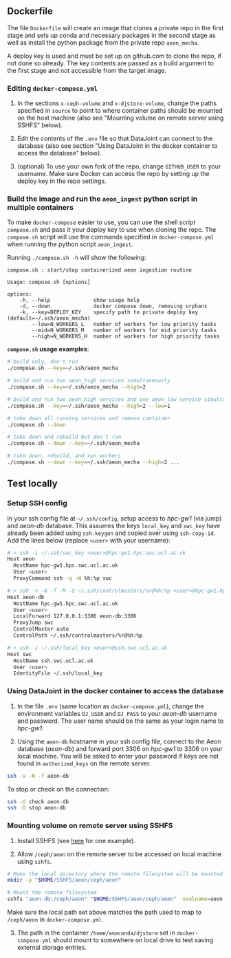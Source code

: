 <!--
# Random commands

docker-compose build --build-arg SSH_KEY="$(cat ~/.ssh/aeon_mecha)" && docker-compose up -d

docker run --name test_run -it aeon_ingest

docker exec -it containerized_ingest_aeon_high_1 bash

docker build --target private_repo_clone -t test_repo --build-arg SSH_KEY="$(cat ~/.ssh/aeon_mecha)" .

docker builder prune --all -f
-->


## Dockerfile

The file `Dockerfile` will create an image that clones a private repo in the first stage and sets up conda and necessary packages in the second stage as well as install the python package from the private repo `aeon_mecha`. 

A deploy key is used and must be set up on github.com to clone the repo, if not done so already. The key contents are passed as a build argument to the first stage and not accessible from the target image. 

### Editing `docker-compose.yml`

1. In the sections `x-ceph-volume` and `x-djstore-volume`, change the paths specified in `source` to point to where container paths should be mounted on the host machine (also see "Mounting volume on remote server using SSHFS" below).

2. Edit the contents of the `.env` file so that DataJoint can connect to the database (also see section "Using DataJoint in the docker container to access the database" below).
   
3. (optional) To use your own fork of the repo, change `GITHUB_USER` to your username. Make sure Docker can access the repo by setting up the deploy key in the repo settings. 


### Build the image and run the `aeon_ingest` python script in multiple containers

To make `docker-compose` easier to use, you can use the shell script `compose.sh` and pass it your deploy key to use when cloning the repo. The `compose.sh` script will use the commands specified in `docker-compose.yml` when running the python script `aeon_ingest`.

Running `./compose.sh -h` will show the following:

```
compose.sh : start/stop containerized aeon ingestion routine

Usage: compose.sh [options]

options:
    -h, --help              show usage help
    -d, --down              docker compose down, removing orphans
    -k, --key=DEPLOY_KEY    specify path to private deploy key (default=~/.ssh/aeon_mecha)
        --low=N_WORKERS_L   number of workers for low priority tasks
        --mid=N_WORKERS_M   number of workers for mid priority tasks
        --high=N_WORKERS_H  number of workers for high priority tasks
```

**`compose.sh` usage examples**:

```bash
# build only, don't run
./compose.sh --key=~/.ssh/aeon_mecha 

# build and run two aeon_high services simultaneously 
./compose.sh --key=~/.ssh/aeon_mecha --high=2

# build and run two aeon_high services and one aeon_low service simultaneously 
./compose.sh --key=~/.ssh/aeon_mecha --high=2 --low=1

# take down all running services and remove container
./compose.sh --down

# take down and rebuild but don't run
./compose.sh --down --key=~/.ssh/aeon_mecha 

# take down, rebuild, and run workers
./compose.sh --down --key=~/.ssh/aeon_mecha --high=2 ...
```

## Test locally

### Setup SSH config

In your ssh config file at `~/.ssh/config`, setup access to _hpc-gw1_ (via jump) and _aeon-db_ database. This assumes the keys `local_key` and `swc_key` have already been added using `ssh-keygen` and copied over using `ssh-copy-id`. Add the lines below (replace `<user>` with your username):

```bash
# > ssh -i ~/.ssh/swc_key <user>@hpc-gw1.hpc.swc.ucl.ac.uk
Host aeon
  HostName hpc-gw1.hpc.swc.ucl.ac.uk
  User <user>
  ProxyCommand ssh -q -W %h:%p swc

# > ssh -v -N -f -M -S ~/.ssh/controlmasters/%r@%h:%p <user>@hpc-gw1.hpc.swc.ucl.ac.uk -J <user>@ssh.swc.ucl.ac.uk -L 127.0.0.1:3306:aeon-db:3306
Host aeon-db
  HostName hpc-gw1.hpc.swc.ucl.ac.uk
  User <user>
  LocalForward 127.0.0.1:3306 aeon-db:3306
  ProxyJump swc
  ControlMaster auto
  ControlPath ~/.ssh/controlmasters/%r@%h:%p

# > ssh -i ~/.ssh/local_key <user>@ssh.swc.ucl.ac.uk
Host swc
  HostName ssh.swc.ucl.ac.uk
  User <user>
  IdentityFile ~/.ssh/local_key
```

### Using DataJoint in the docker container to access the database

1. In the file `.env` (same location as `docker-compose.yml`), change the environment variables `DJ_USER` and `DJ_PASS` to your _aeon-db_ username and password. The user name should be the same as your login name to _hpc-gw1_.

2. Using the `aeon-db` hostname in your ssh config file, connect to the Aeon database (_aeon-db_) and forward port 3306 on _hpc-gw1_ to 3306 on your local machine. You will be asked to enter your password if keys are not found in `authorized_keys` on the remote server. 

```bash
ssh -v -N -f aeon-db
```

To stop or check on the connection:

```bash
ssh -O check aeon-db
ssh -O stop aeon-db
```

### Mounting volume on remote server using SSHFS

1. Install SSHFS (see [here](https://code.visualstudio.com/docs/remote/troubleshooting#_using-sshfs-to-access-files-on-your-remote-host) for one example).

2. Allow `/ceph/aeon` on the remote server to be accessed on local machine using `sshfs`.

```bash
# Make the local directory where the remote filesystem will be mounted
mkdir -p "$HOME/SSHFS/aeon/ceph/aeon"

# Mount the remote filesystem
sshfs "aeon-db:/ceph/aeon" "$HOME/SSHFS/aeon/ceph/aeon" -ovolname=aeon -o workaround=nonodelay -o transform_symlinks -o idmap=user -C
```

Make sure the local path set above matches the path used to map to `/ceph/aeon` in `docker-compose.yml`.

3. The path in the container `/home/anaconda/djstore` set in `docker-compose.yml` should mount to somewhere on local drive to test saving external storage entries.
